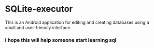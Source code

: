 <h1> SQLite-executor </h1>
This is an Android application for editing and creating databases
using a small and user-friendly interface.
<h3> I hope this will help someone start learning sql </h3>
